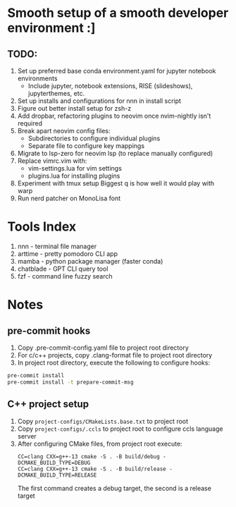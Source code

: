 # Smooth setup of a smooth developer environment :]

## TODO:

1. Set up preferred base conda environment.yaml for jupyter notebook environments
    - Include jupyter, notebook extensions, RISE (slideshows), jupyterthemes, etc.
2. Set up installs and configurations for nnn in install script
3. Figure out better install setup for zsh-z
4. Add dropbar, refactoring plugins to neovim once nvim-nightly isn't required
5. Break apart neovim config files:
    - Subdirectories to configure individual plugins
    - Separate file to configure key mappings
6. Migrate to lsp-zero for neovim lsp (to replace manually configured)
7. Replace vimrc.vim with:
    - vim-settings.lua for vim settings
    - plugins.lua for installing plugins
8. Experiment with tmux setup
    Biggest q is how well it would play with warp
9. Run nerd patcher on MonoLisa font

# Tools Index

1. nnn - terminal file manager
2. arttime - pretty pomodoro CLI app
3. mamba - python package manager (faster conda)
4. chatblade - GPT CLI query tool
5. fzf - command line fuzzy search

# Notes

## pre-commit hooks
1. Copy .pre-commit-config.yaml file to project root directory
2. For c/c++ projects, copy .clang-format file to project root directory
3. In project root directory, execute the following to configure hooks:

```bash
pre-commit install
pre-commit install -t prepare-commit-msg
```

## C++ project setup
1. Copy `project-configs/CMakeLists.base.txt` to project root
2. Copy `project-configs/.ccls` to project root to configure ccls language server
3. After configuring CMake files, from project root execute:
    ```
    CC=clang CXX=g++-13 cmake -S . -B build/debug -DCMAKE_BUILD_TYPE=DEBUG
    CC=clang CXX=g++-13 cmake -S . -B build/release -DCMAKE_BUILD_TYPE=RELEASE
    ```
    The first command creates a debug target, the second is a release target
